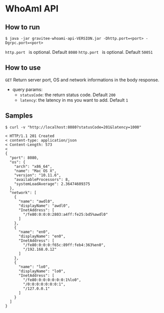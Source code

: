 # WhoAmI API


## How to run
`$ java -jar gravitee-whoami-api-VERSION.jar -Dhttp.port=<port> -Dgrpc.port=<port>`

`http.port ` is optional. Default `8080`
`http.port ` is optional. Default `50051`

## How to use

`GET` Return server port, OS and network informations in the body response.
* query params:
  * `statusCode`: the return status code. Default `200`
  * `latency`: the latency in ms you want to add. Default `1`
  
## Samples
```
$ curl -v "http://localhost:8080?statusCode=201&latency=1000"

< HTTP/1.1 201 Created
< content-type: application/json
< Content-Length: 573
<
{
  "port": 8080,
  "os": {
    "arch": "x86_64",
    "name": "Mac OS X",
    "version": "10.11.6",
    "availableProcessors": 8,
    "systemLoadAverage": 2.36474609375
  },
  "network": [
    {
      "name": "awdl0",
      "displayName": "awdl0",
      "InetAddress": [
        "/fe80:0:0:0:2803:a4ff:fe25:bd5%awdl0"
      ]
    },
    {
      "name": "en0",
      "displayName": "en0",
      "InetAddress": [
        "/fe80:0:0:0:f65c:89ff:feb4:363%en0",
        "/192.168.0.12"
      ]
    },
    {
      "name": "lo0",
      "displayName": "lo0",
      "InetAddress": [
        "/fe80:0:0:0:0:0:0:1%lo0",
        "/0:0:0:0:0:0:0:1",
        "/127.0.0.1"
      ]
    }
  ]
}
```

